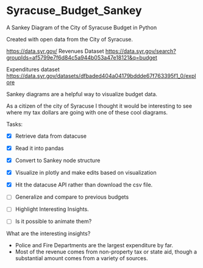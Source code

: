 # Syracuse_Budget_Sankey
A Sankey Diagram of the City of Syracuse Budget in Python

Created with open data from the City of Syracuse. 

https://data.syr.gov/
Revenues Dataset
https://data.syr.gov/search?groupIds=af5799e7f6d84c5a944b053a47e18121&q=budget

Expenditures dataset
https://data.syr.gov/datasets/dfbaded404a04179bddde67f763395f1_0/explore


Sankey diagrams are a helpful way to visualize budget data. 

As a citizen of the city of Syracuse I thought it would be interesting to see where my tax dollars are going with one of these cool diagrams. 

Tasks: 
 - [x] Retrieve data from datacuse
 - [x] Read it into pandas
 - [x] Convert to Sankey node structure
 - [x] Visualize in plotly and make edits based on visualization
 - [x] Hit the datacuse API rather than download the csv file. 
 - [ ] Generalize and compare to previous budgets
 - [ ] Highlight Interesting Insights. 
 - [ ] Is it possible to animate them? 



What are the interesting insights? 

 - Police and Fire Departments are the largest expenditure by far.
 - Most of the revenue comes from non-property tax or state aid, though a substantial amount comes from a variety of sources. 
